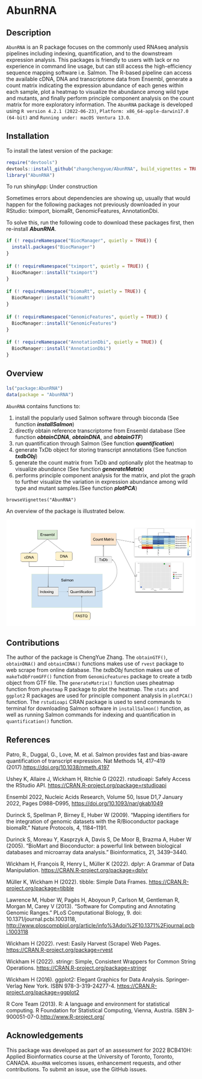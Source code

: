 
<!-- README.md is generated from README.Rmd. Please edit that file -->

# AbunRNA

<!-- badges: start -->
<!-- badges: end -->

## Description

`AbunRNA` is an R package focuses on the commonly used RNAseq analysis
pipelines including indexing, quantification, and to the downstream
expression analysis. This packages is friendly to users with lack or no
experience in command line usage, but can still access the
high-efficiency sequence mapping software i.e. Salmon. The R-based
pipeline can access the available cDNA, DNA and transcriptome data from
Ensembl, generate a count matrix indicating the expression abundance of
each genes within each sample, plot a heatmap to visualize the abundance
among wild type and mutants, and finally perform principle component
analysis on the count matrix for more exploratory information. The
`AbunRNA` package is developed using `R version 4.2.1 (2022-06-23)`,
`Platform: x86_64-apple-darwin17.0 (64-bit)` and
`Running under: macOS Ventura 13.0`.

## Installation

To install the latest version of the package:

``` r
require("devtools")
devtools::install_github("zhangchengyue/AbunRNA", build_vignettes = TRUE)
library("AbunRNA")
```

To run shinyApp: Under construction

Sometimes errors about dependencies are showing up, usually that would
happen for the following packages not previously downloaded in your
RStudio: tximport, biomaRt, GenomicFeatures, AnnotationDbi.

To solve this, run the following code to download these packages first,
then re-install ***AbunRNA***.

``` r
if (! requireNamespace("BiocManager", quietly = TRUE)) {
  install.packages("BiocManager")
}

if (! requireNamespace("tximport", quietly = TRUE)) {
  BiocManager::install("tximport")
}

if (! requireNamespace("biomaRt", quietly = TRUE)) {
  BiocManager::install("biomaRt")
}

if (! requireNamespace("GenomicFeatures", quietly = TRUE)) {
  BiocManager::install("GenomicFeatures")
}

if (! requireNamespace("AnnotationDbi", quietly = TRUE)) {
  BiocManager::install("AnnotationDbi")
}
```

## Overview

``` r
ls("package:AbunRNA")
data(package = "AbunRNA") 
```

`AbunRNA` contains functions to:

1.  install the popularly used Salmon software through bioconda (See
    function ***installSalmon***)
2.  directly obtain reference transcriptome from Ensembl database (See
    function ***obtainCDNA***, ***obtainDNA***, and ***obtainGTF***)
3.  run quantification through Salmon (See function
    ***quantification***)
4.  generate TxDb object for storing transcript annotations (See
    function ***txdbObj***)
5.  generate the count matrix from TxDb and optionally plot the heatmap
    to visualize abundance (See function ***generateMatrix***)
6.  performs principle component analysis for the matrix, and plot the
    graph to further visualize the variation in expression abundance
    among wild type and mutant samples.(See function ***plotPCA***)

<!-- -->

    browseVignettes("AbunRNA")

An overview of the package is illustrated below.

![](./inst/extdata/OVERVIEW.png)

## Contributions

The author of the package is ChengYue Zhang. The `obtainGTF()`,
`obtainDNA()` and `obtainCDNA()` functions makes use of `rvest` package
to web scrape from online database. The *txdbObj* function makes use of
`makeTxDbFromGFF()` function from `GenomicFeatures` package to create a
txdb object from GTF file. The `generateMatrix()` function uses pheatmap
function from `pheatmap` R package to plot the heatmap. The `stats` and
`ggplot2` R packages are used for principle component analysis in
`plotPCA()` function. The `rstudioapi` CRAN package is used to send
commands to terminal for downloading Salmon software in
`installSalmon()` function, as well as running Salmon commands for
indexing and quantification in `quantification()` function.

## References

Patro, R., Duggal, G., Love, M. et al. Salmon provides fast and
bias-aware quantification of transcript expression. Nat Methods 14,
417–419 (2017).https://doi.org/10.1038/nmeth.4197

Ushey K, Allaire J, Wickham H, Ritchie G (2022). rstudioapi: Safely
Access the RStudio API. <https://CRAN.R-project.org/package=rstudioapi>

Ensembl 2022, Nucleic Acids Research, Volume 50, Issue D1,7 January
2022, Pages D988–D995, <https://doi.org/10.1093/nar/gkab1049>

Durinck S, Spellman P, Birney E, Huber W (2009). “Mapping identifiers
for the integration of genomic datasets with the R/Bioconductor package
biomaRt.” Nature Protocols, 4, 1184–1191.

Durinck S, Moreau Y, Kasprzyk A, Davis S, De Moor B, Brazma A, Huber W
(2005). “BioMart and Bioconductor: a powerful link between biological
databases and microarray data analysis.” Bioinformatics, 21, 3439–3440.

Wickham H, François R, Henry L, Müller K (2022). dplyr: A Grammar of
Data Manipulation. <https://CRAN.R-project.org/package=dplyr>

Müller K, Wickham H (2022). tibble: Simple Data Frames.
<https://CRAN.R-project.org/package=tibble>

Lawrence M, Huber W, Pagès H, Aboyoun P, Carlson M, Gentleman R, Morgan
M, Carey V (2013). “Software for Computing and Annotating Genomic
Ranges.” PLoS Computational Biology, 9. doi:
10.1371/journal.pcbi.1003118,
<http://www.ploscompbiol.org/article/info%3Adoi%2F10.1371%2Fjournal.pcbi.1003118>

Wickham H (2022). rvest: Easily Harvest (Scrape) Web Pages.
<https://CRAN.R-project.org/package=rvest>

Wickham H (2022). stringr: Simple, Consistent Wrappers for Common String
Operations. <https://CRAN.R-project.org/package=stringr>

Wickham H (2016). ggplot2: Elegant Graphics for Data Analysis.
Springer-Verlag New York. ISBN 978-3-319-24277-4.
<https://CRAN.R-project.org/package=ggplot2>

R Core Team (2013). R: A language and environment for statistical
computing. R Foundation for Statistical Computing, Vienna, Austria. ISBN
3-900051-07-0.http://www.R-project.org/

## Acknowledgements

This package was developed as part of an assessment for 2022 BCB410H:
Applied Bioinformatics course at the University of Toronto, Toronto,
CANADA. `AbunRNA` welcomes issues, enhancement requests, and other
contributions. To submit an issue, use the GitHub issues.
